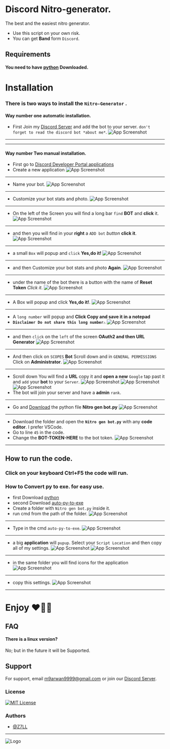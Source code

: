 # Discord Nitro-generator.
The best and the easiest nitro generator.
- Use this script on your own risk.
- You can get **Band** form `Discord`.

## Requirements
#### You need to have [python](https://www.python.org/downloads) Downloaded.
# Installation
### There is two ways to install the `Nitro-Generator` .
#### Way number one **automatic installation**.
- First Join my [Discord Server](https://dsc.gg/Z7LL) and add the bot to your server. `don't forget to read the discord bot *about me*`.
 ![App Screenshot](https://i2.paste.pics/af31b33dbaa2ba0c61af344d54f332d4.png)
-------------
-------------
#### Way number Two **manual installation**.
- First go to [Discord Developer Portal applications](https://discord.com/developers/applications)
- Create a new application
![App Screenshot](https://i2.paste.pics/05ed273040cea92077ea25f6e861ea73.png)
-----------------------------------------------------------------------------
- Name your bot.
![App Screenshot](https://i2.paste.pics/5b540f97352b7ab4d66ce95b94f9865e.png)
-----------------------------------------------------------------------------
- Customize your bot stats and photo.
![App Screenshot](https://i2.paste.pics/df82d9d98991da33e477ab73d1d1b89b.png)
-----------------------------------------------------------------------------
- On the left of the Screen you will find a long bar `find` **BOT** and **click** it.
![App Screenshot](https://i2.paste.pics/d435b9d56ef32239c3cc8337e9275f7e.png)
-----------------------------------------------------------------------------
- and then you will find in your **right** a `ADD bot` *button* **click it**.
![App Screenshot](https://i2.paste.pics/3100d5f429918c06cc9d6ef57dd3d06e.png)
-----------------------------------------------------------------------------
- a small `Box` will popup and `click` **Yes,do it!**
![App Screenshot](https://i2.paste.pics/f419e5b6d89967988917efa3bd968415.png)
-----------------------------------------------------------------------------
- and then Customize your bot stats and photo **Again**.
![App Screenshot](https://i2.paste.pics/df82d9d98991da33e477ab73d1d1b89b.png)
-----------------------------------------------------------------------------
- under the name of the bot there is a button with the name of **Reset Token** *Click it*.
![App Screenshot](https://i2.paste.pics/d769c163c4ddc7e6f39aa0b5461b5f27.png)
-----------------------------------------------------------------------------
- A Box will popup and click **Yes,do it!**.
![App Screenshot](https://i2.paste.pics/654291845676cb4efa86456c6b1ff7d8.png)
-----------------------------------------------------------------------------
- A `long number` will popup and **Click Copy and save it in a notepad** 
- **`Disclaimer Do not share this long number⚠️`**
![App Screenshot](https://i2.paste.pics/883c9d095fe14e6a33a5fd4ef64a81ca.png)
-----------------------------------------------------------------------------
- and then `click` on the `left` of the screen **OAuth2 and then URL Generator**
![App Screenshot](https://i2.paste.pics/f37eefac7ab94d74b306fa0169729be2.png)
-----------------------------------------------------------------------------
- And then click on `SCOPES` **Bot** Scroll down and in `GENERAL PERMISSIONS` Click on **Administrator**.
![App Screenshot](https://i2.paste.pics/71eaf4fcc3cf49bcb265879e0b5958ac.png)
-----------------------------------------------------------------------------
- Scroll down You will find a **URL** copy it and **open a new** `Google` tap past it and `add` your **bot** to your `Server`. 
![App Screenshot](https://i2.paste.pics/f715ab9e7cf43c27d3692a840c29e29b.png)
![App Screenshot](https://i2.paste.pics/a4c843c8a64beace74cfa13255929fa6.png)
![App Screenshot](https://i2.paste.pics/ea3849937edacab8eff79899aeee98fb.png)
- The bot will join your server and have a **admin** `rank`.
-----------------------------------------------------------------------------
- Go and [Download](https://github.com/Z7LL/Nitro-generator/archive/refs/heads/Nitro-Gen.zip) the python file **Nitro gen bot.py**
![App Screenshot](https://i2.paste.pics/85c51ca4cceb629e9f46d9993223a5ce.png)
-----------------------------------------------------------------------------
- Download the folder and open the **`Nitro gen bot.py`** with any **code editor**. I prefer VSCode.
- Go to line `45` in the code.
- Change the **BOT-TOKEN-HERE** to the bot token.
![App Screenshot](https://i2.paste.pics/588fe2892b660c9d4577fb60cd1d5f1d.png)
-----------------------------------------------------------------------------
## How to run the **code**.
### Click on your keyboard **Ctrl+F5** the code will run.
### How to Convert py to exe. for **easy** use.
- first Download [python](https://www.python.org/downloads/)
- second Download [auto-py-to-exe](https://github.com/brentvollebregt/auto-py-to-exe)
- Create a folder with `Nitro gen bot.py` inside it.
- run cmd from the path of the folder.
![App Screenshot](https://i2.paste.pics/5ede7425a57692469682a21b1429cdbc.png)
-----------------------------------------------------------------------------
- Type in the cmd `auto-py-to-exe`.
![App Screenshot](https://i2.paste.pics/b593edf47e082ca9eb7c33bf61fb5300.png)
-----------------------------------------------------------------------------
- a big **application** will `pupup`. Select your `Script Location` and then copy all of my settings.
![App Screenshot](https://i2.paste.pics/d2ed48995f4a4f15278530c662c31343.png)
![App Screenshot](https://i2.paste.pics/7a81ddfcc8c10b67f417ab6095aa9559.png)
-----------------------------------------------------------------------------
- in the same folder you will find icons for the application
![App Screenshot](https://i2.paste.pics/f1b2efc75201081907a730817b93fb71.png)
-----------------------------------------------------------------------------
- copy this settings.
![App Screenshot](https://i2.paste.pics/7c7fbadc1e989ff18e5a24e23c0a4134.png)
-----------------------------------------------------------------------------
# Enjoy ❤🧡💛
## FAQ

#### There is a linux version?

No; but in the future it will be Supported.


## Support

For support, email m9arwan9999@gmail.com or join our [Discord Server](https://dsc.gg/Z7LL).
### License


[![MIT License](https://img.shields.io/badge/License-MIT-green.svg)](https://choosealicense.com/licenses/mit/)

### Authors

- [@Z7LL](https://www.github.com/Z7LL)
------------------------------------------
![Logo](https://i.im.ge/2022/08/18/OsOj2f.NGB-D-Circle.png)
